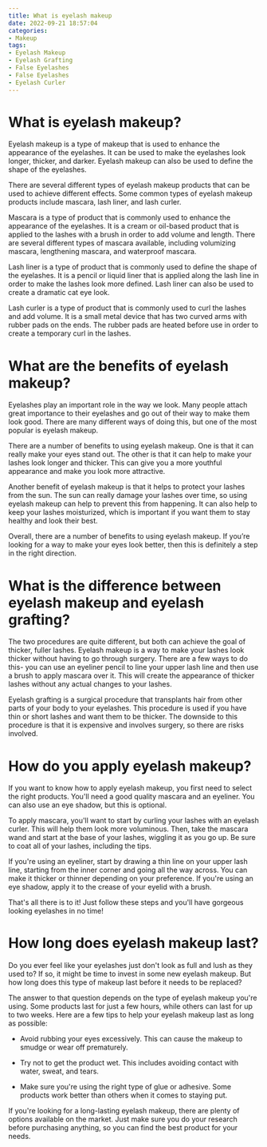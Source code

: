 ```yaml
---
title: What is eyelash makeup
date: 2022-09-21 18:57:04
categories:
- Makeup
tags:
- Eyelash Makeup
- Eyelash Grafting
- False Eyelashes
- False Eyelashes
- Eyelash Curler
---
```



#  What is eyelash makeup?

Eyelash makeup is a type of makeup that is used to enhance the appearance of the eyelashes. It can be used to make the eyelashes look longer, thicker, and darker. Eyelash makeup can also be used to define the shape of the eyelashes.

There are several different types of eyelash makeup products that can be used to achieve different effects. Some common types of eyelash makeup products include mascara, lash liner, and lash curler.

Mascara is a type of product that is commonly used to enhance the appearance of the eyelashes. It is a cream or oil-based product that is applied to the lashes with a brush in order to add volume and length. There are several different types of mascara available, including volumizing mascara, lengthening mascara, and waterproof mascara.

Lash liner is a type of product that is commonly used to define the shape of the eyelashes. It is a pencil or liquid liner that is applied along the lash line in order to make the lashes look more defined. Lash liner can also be used to create a dramatic cat eye look.

Lash curler is a type of product that is commonly used to curl the lashes and add volume. It is a small metal device that has two curved arms with rubber pads on the ends. The rubber pads are heated before use in order to create a temporary curl in the lashes.

#  What are the benefits of eyelash makeup?

Eyelashes play an important role in the way we look. Many people attach great importance to their eyelashes and go out of their way to make them look good. There are many different ways of doing this, but one of the most popular is eyelash makeup.

There are a number of benefits to using eyelash makeup. One is that it can really make your eyes stand out. The other is that it can help to make your lashes look longer and thicker. This can give you a more youthful appearance and make you look more attractive.

Another benefit of eyelash makeup is that it helps to protect your lashes from the sun. The sun can really damage your lashes over time, so using eyelash makeup can help to prevent this from happening. It can also help to keep your lashes moisturized, which is important if you want them to stay healthy and look their best.

Overall, there are a number of benefits to using eyelash makeup. If you’re looking for a way to make your eyes look better, then this is definitely a step in the right direction.

#  What is the difference between eyelash makeup and eyelash grafting?

The two procedures are quite different, but both can achieve the goal of thicker, fuller lashes. Eyelash makeup is a way to make your lashes look thicker without having to go through surgery. There are a few ways to do this- you can use an eyeliner pencil to line your upper lash line and then use a brush to apply mascara over it. This will create the appearance of thicker lashes without any actual changes to your lashes.

Eyelash grafting is a surgical procedure that transplants hair from other parts of your body to your eyelashes. This procedure is used if you have thin or short lashes and want them to be thicker. The downside to this procedure is that it is expensive and involves surgery, so there are risks involved.

#  How do you apply eyelash makeup?

If you want to know how to apply eyelash makeup, you first need to select the right products. You'll need a good quality mascara and an eyeliner. You can also use an eye shadow, but this is optional.

To apply mascara, you'll want to start by curling your lashes with an eyelash curler. This will help them look more voluminous. Then, take the mascara wand and start at the base of your lashes, wiggling it as you go up. Be sure to coat all of your lashes, including the tips.

If you're using an eyeliner, start by drawing a thin line on your upper lash line, starting from the inner corner and going all the way across. You can make it thicker or thinner depending on your preference. If you're using an eye shadow, apply it to the crease of your eyelid with a brush.

That's all there is to it! Just follow these steps and you'll have gorgeous looking eyelashes in no time!

#  How long does eyelash makeup last?

Do you ever feel like your eyelashes just don't look as full and lush as they used to? If so, it might be time to invest in some new eyelash makeup. But how long does this type of makeup last before it needs to be replaced?

The answer to that question depends on the type of eyelash makeup you're using. Some products last for just a few hours, while others can last for up to two weeks. Here are a few tips to help your eyelash makeup last as long as possible:

- Avoid rubbing your eyes excessively. This can cause the makeup to smudge or wear off prematurely.

- Try not to get the product wet. This includes avoiding contact with water, sweat, and tears.

- Make sure you're using the right type of glue or adhesive. Some products work better than others when it comes to staying put.

If you're looking for a long-lasting eyelash makeup, there are plenty of options available on the market. Just make sure you do your research before purchasing anything, so you can find the best product for your needs.